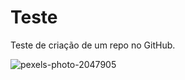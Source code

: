 # Teste

Teste de criação de um repo no GitHub.

![pexels-photo-2047905](https://user-images.githubusercontent.com/78732377/114453733-31fac700-9bb0-11eb-9943-0e7af5db0cd6.jpeg)

<img src="">
